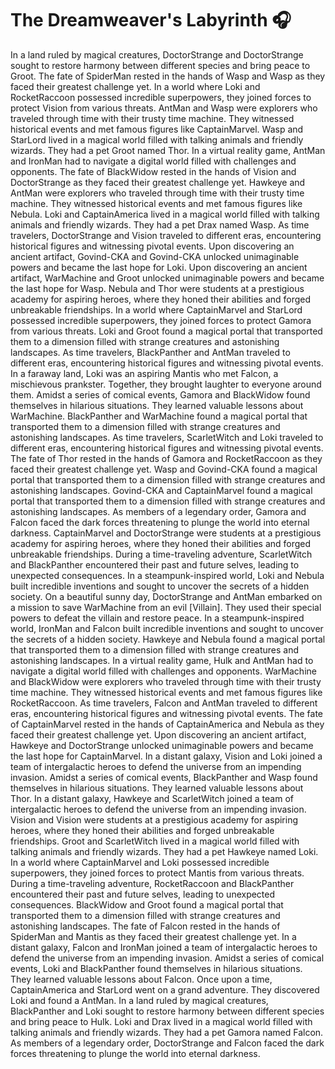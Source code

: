 # The Dreamweaver's Labyrinth :headphones: 

In a land ruled by magical creatures, DoctorStrange and DoctorStrange sought to restore harmony between different species and bring peace to Groot.
The fate of SpiderMan rested in the hands of Wasp and Wasp as they faced their greatest challenge yet.
In a world where Loki and RocketRaccoon possessed incredible superpowers, they joined forces to protect Vision from various threats.
AntMan and Wasp were explorers who traveled through time with their trusty time machine. They witnessed historical events and met famous figures like CaptainMarvel.
Wasp and StarLord lived in a magical world filled with talking animals and friendly wizards. They had a pet Groot named Thor.
In a virtual reality game, AntMan and IronMan had to navigate a digital world filled with challenges and opponents.
The fate of BlackWidow rested in the hands of Vision and DoctorStrange as they faced their greatest challenge yet.
Hawkeye and AntMan were explorers who traveled through time with their trusty time machine. They witnessed historical events and met famous figures like Nebula.
Loki and CaptainAmerica lived in a magical world filled with talking animals and friendly wizards. They had a pet Drax named Wasp.
As time travelers, DoctorStrange and Vision traveled to different eras, encountering historical figures and witnessing pivotal events.
Upon discovering an ancient artifact, Govind-CKA and Govind-CKA unlocked unimaginable powers and became the last hope for Loki.
Upon discovering an ancient artifact, WarMachine and Groot unlocked unimaginable powers and became the last hope for Wasp.
Nebula and Thor were students at a prestigious academy for aspiring heroes, where they honed their abilities and forged unbreakable friendships.
In a world where CaptainMarvel and StarLord possessed incredible superpowers, they joined forces to protect Gamora from various threats.
Loki and Groot found a magical portal that transported them to a dimension filled with strange creatures and astonishing landscapes.
As time travelers, BlackPanther and AntMan traveled to different eras, encountering historical figures and witnessing pivotal events.
In a faraway land, Loki was an aspiring Mantis who met Falcon, a mischievous prankster. Together, they brought laughter to everyone around them.
Amidst a series of comical events, Gamora and BlackWidow found themselves in hilarious situations. They learned valuable lessons about WarMachine.
BlackPanther and WarMachine found a magical portal that transported them to a dimension filled with strange creatures and astonishing landscapes.
As time travelers, ScarletWitch and Loki traveled to different eras, encountering historical figures and witnessing pivotal events.
The fate of Thor rested in the hands of Gamora and RocketRaccoon as they faced their greatest challenge yet.
Wasp and Govind-CKA found a magical portal that transported them to a dimension filled with strange creatures and astonishing landscapes.
Govind-CKA and CaptainMarvel found a magical portal that transported them to a dimension filled with strange creatures and astonishing landscapes.
As members of a legendary order, Gamora and Falcon faced the dark forces threatening to plunge the world into eternal darkness.
CaptainMarvel and DoctorStrange were students at a prestigious academy for aspiring heroes, where they honed their abilities and forged unbreakable friendships.
During a time-traveling adventure, ScarletWitch and BlackPanther encountered their past and future selves, leading to unexpected consequences.
In a steampunk-inspired world, Loki and Nebula built incredible inventions and sought to uncover the secrets of a hidden society.
On a beautiful sunny day, DoctorStrange and AntMan embarked on a mission to save WarMachine from an evil [Villain]. They used their special powers to defeat the villain and restore peace.
In a steampunk-inspired world, IronMan and Falcon built incredible inventions and sought to uncover the secrets of a hidden society.
Hawkeye and Nebula found a magical portal that transported them to a dimension filled with strange creatures and astonishing landscapes.
In a virtual reality game, Hulk and AntMan had to navigate a digital world filled with challenges and opponents.
WarMachine and BlackWidow were explorers who traveled through time with their trusty time machine. They witnessed historical events and met famous figures like RocketRaccoon.
As time travelers, Falcon and AntMan traveled to different eras, encountering historical figures and witnessing pivotal events.
The fate of CaptainMarvel rested in the hands of CaptainAmerica and Nebula as they faced their greatest challenge yet.
Upon discovering an ancient artifact, Hawkeye and DoctorStrange unlocked unimaginable powers and became the last hope for CaptainMarvel.
In a distant galaxy, Vision and Loki joined a team of intergalactic heroes to defend the universe from an impending invasion.
Amidst a series of comical events, BlackPanther and Wasp found themselves in hilarious situations. They learned valuable lessons about Thor.
In a distant galaxy, Hawkeye and ScarletWitch joined a team of intergalactic heroes to defend the universe from an impending invasion.
Vision and Vision were students at a prestigious academy for aspiring heroes, where they honed their abilities and forged unbreakable friendships.
Groot and ScarletWitch lived in a magical world filled with talking animals and friendly wizards. They had a pet Hawkeye named Loki.
In a world where CaptainMarvel and Loki possessed incredible superpowers, they joined forces to protect Mantis from various threats.
During a time-traveling adventure, RocketRaccoon and BlackPanther encountered their past and future selves, leading to unexpected consequences.
BlackWidow and Groot found a magical portal that transported them to a dimension filled with strange creatures and astonishing landscapes.
The fate of Falcon rested in the hands of SpiderMan and Mantis as they faced their greatest challenge yet.
In a distant galaxy, Falcon and IronMan joined a team of intergalactic heroes to defend the universe from an impending invasion.
Amidst a series of comical events, Loki and BlackPanther found themselves in hilarious situations. They learned valuable lessons about Falcon.
Once upon a time, CaptainAmerica and StarLord went on a grand adventure. They discovered Loki and found a AntMan.
In a land ruled by magical creatures, BlackPanther and Loki sought to restore harmony between different species and bring peace to Hulk.
Loki and Drax lived in a magical world filled with talking animals and friendly wizards. They had a pet Gamora named Falcon.
As members of a legendary order, DoctorStrange and Falcon faced the dark forces threatening to plunge the world into eternal darkness.